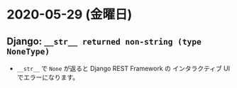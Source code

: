 # 2020-05-29 (金曜日)

## Django: `__str__ returned non-string (type NoneType)` 

- `__str__` で `None` が返ると Django REST Framework の インタラクティブ UI でエラーになります。

